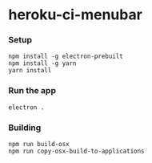 # heroku-ci-menubar

### Setup
```
npm install -g electron-prebuilt
npm install -g yarn
yarn install
```

### Run the app

```
electron .
```

### Building

```
npm run build-osx
npm run copy-osx-build-to-applications
```
